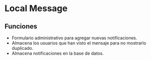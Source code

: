 # Local Message

## Funciones
- Formulario administrativo para agregar nuevas notificaciones.
- Almacena los usuarios que han visto el mensaje para no mostrarlo duplicado.
- Almacena notificaciones en la base de datos.